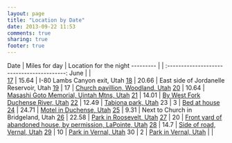 ```yaml
---
layout: page
title: "Location by Date"
date: 2013-09-22 11:53
comments: true
sharing: true
footer: true
---
```

Date	|	Miles for day	|	Location for the night
---------	|		|	:-----------------------------------------:
June	|		|	
[17](http://www.mapmyfitness.com/workout/305208127)	|	15.64	|	I-80 Lambs Canyon exit, Utah
[18](http://www.mapmyfitness.com/workout/306246487)	|	20.66	|	East side of Jordanelle Reservoir, Utah
[19](http://www.mapmyfitness.com/workout/307025253)	|	17	|	[Church pavillion, Woodland, Utah](http://follow.claront.com/blog/2013/06/19/about-to-disappear-into-the-uintas/)
[20](http://www.mapmyfitness.com/workout/309334217)	|	10.64	|	[Masashi Goto Memorial, Uintah Mtns, Utah](http://follow.claront.com/blog/2013/06/21/by-the-duchense-river-utah/)
[21](http://www.mapmyfitness.com/workout/309334439)	|	14.01	|	[By West Fork Duchense River, Utah](http://follow.claront.com/blog/2013/06/21/by-the-duchense-river-utah/)
[22](http://www.mapmyfitness.com/workout/309333887)	|	12.49	|	[Tabiona park, Utah](http://follow.claront.com/blog/2013/06/22/sage-brush-cafe-in-tabiona-utah/)
23	|	3	|	[Bed at house](http://follow.claront.com/blog/2013/06/23/recuperation-day/)
[24](http://www.mapmyfitness.com/workout/310969053)	|	24.71	|	[Motel in Duchense, Utah](http://follow.claront.com/blog/2013/06/23/recuperation-day/)
[25](http://www.mapmyfitness.com/workout/311923809)	|	9.31	|	Next to Church in Bridgeland, Utah
[26](http://www.mapmyfitness.com/workout/312871523)	|	22.58	|	[Park in Roosevelt, Utah](http://follow.claront.com/blog/2013/06/26/nothern-utes/)
[27](http://www.mapmyfitness.com/workout/313552993)	|	20	|	[Front yard of abandoned house, by permission, LaPointe, Utah](http://follow.claront.com/blog/2013/06/29/vernal/)
[28](http://www.mapmyfitness.com/workout/314487963)	|	14.7	|	[Side of road, Vernal, Utah](http://follow.claront.com/blog/2013/06/29/vernal/)
[29](http://www.mapmyfitness.com/workout/315740157)	|	10	|	[Park in Vernal, Utah](http://follow.claront.com/blog/2013/06/29/vernal/)
30	|	2	|	[Park in Vernal, Utah](http://follow.claront.com/blog/2013/06/29/vernal/)
	|		|	